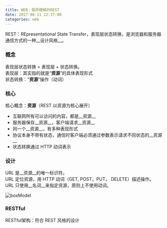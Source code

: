 ```yaml
---
title: WEB：我所理解的REST
date: 2017-06-11 22:37:00
categories: web
---
```


REST：REpresentational State Transfer，表现层状态转换，是浏览器和服务器通信方式的一种__设计风格__。
 <!-- more -->

### 概念

表现层状态转换 = 表现层 + 状态转换。<br>
表现层：其实指的就是“__资源__”的具体表现形式<br>
状态转换：“__资源__”操作（动词）

### 核心

核心概念：__资源__（REST 以资源为核心展开）

+ 互联网所有可以访问的内容，都是__资源__
+ 服务器保存__资源__，客户端请求__资源__
+ 同一个__资源__，有多种表现形式
+ 协议本身不带有状态，通信时客户端必须通过参数表示请求不同状态的__资源__
+ 状态转换通过 HTTP 动词表示

### 设计

URL 是__资源__的唯一标识符。<br>
URL 定位资源，用 HTTP 动词（GET, POST，PUT， DELETE）描述操作。<br>
URL 只使用__名词__来指定资源，原则上不使用动词。

![boxModel](https://cloud-minapp-11144.cloud.ifanrusercontent.com/1hXSfs5v2jspKll4.png)

### RESTful

RESTful架构：符合 REST 风格的设计
